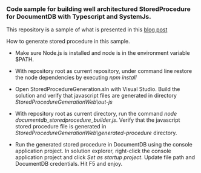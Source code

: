 ### Code sample for building well architectured StoredProcedure for DocumentDB with Typescript and SystemJs.

This repository is a sample of what is presented in this [blog post](http://benoitpatra.com/2016/07/09/programming-well-structured-javascript-stored-procedures-for-documentdb-with-typescript-and-systemjs/)

How to generate stored procedure in this sample.

- Make sure Node.js is installed and node is in the environment variable $PATH.

- With repository root as current repository, under command line restore the node dependencies by executing *npm install*

- Open StoredProcedureGeneration.sln with Visual Studio. Build the solution and verify that javascript files are generated in directory *StoredProcedureGenerationWeb\out-js*

- With repository root as current directory, run the command *node documentdb_storedprocedure_builder.js*. Verify that the javascript stored procedure file is generated in *StoredProcedureGenerationWeb\generated-procedure* directory.

- Run the generated stored procedure in DocumentDB using the console application project. In solution explorer, right-click the console application project and click *Set as startup project*. Update file path and DocumentDB credentials. Hit F5 and enjoy.
